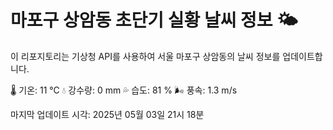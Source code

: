 
# 마포구 상암동 초단기 실황 날씨 정보 🌤️

이 리포지토리는 기상청 API를 사용하여 서울 마포구 상암동의 날씨 정보를 업데이트합니다. 

🌡️ 기온: 11 ℃
💧 강수량: 0 mm
💦 습도: 81 %
🌬️ 풍속: 1.3 m/s

마지막 업데이트 시각: 2025년 05월 03일 21시 18분    
